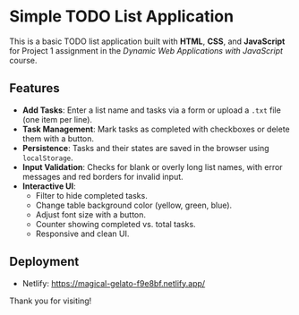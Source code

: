 # Simple TODO List Application

This is a basic TODO list application built with **HTML**, **CSS**, and **JavaScript** for Project 1 assignment in the *Dynamic Web Applications with JavaScript* course.

## Features
- **Add Tasks**: Enter a list name and tasks via a form or upload a `.txt` file (one item per line).
- **Task Management**: Mark tasks as completed with checkboxes or delete them with a button.
- **Persistence**: Tasks and their states are saved in the browser using `localStorage`.
- **Input Validation**: Checks for blank or overly long list names, with error messages and red borders for invalid input.
- **Interactive UI**: 
  - Filter to hide completed tasks.
  - Change table background color (yellow, green, blue).
  - Adjust font size with a button.
  - Counter showing completed vs. total tasks.
  - Responsive and clean UI.

## Deployment
- Netlify: https://magical-gelato-f9e8bf.netlify.app/

Thank you for visiting!
